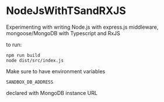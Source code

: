 # NodeJsWithTSandRXJS
Experimenting with writing Node.js with express.js middleware, mongoose/MongoDB with Typescript and RxJS

to run:
```
npm run build
node dist/src/index.js
```

Make sure to have environment variables
```
SANDBOX_DB_ADDRESS
```
declared with MongoDB instance URL
